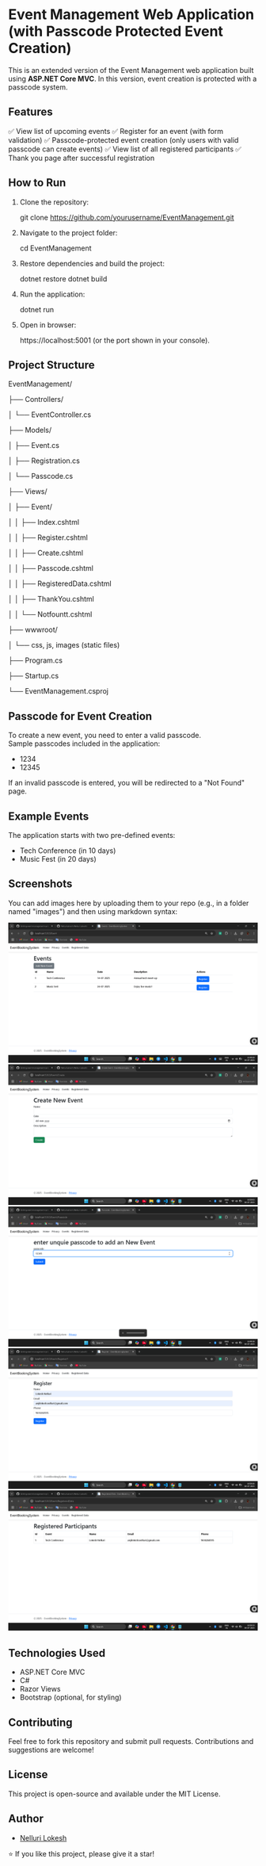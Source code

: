 
Event Management Web Application (with Passcode Protected Event Creation)
===========================================================================

This is an extended version of the Event Management web application built using **ASP.NET Core MVC**. 
In this version, event creation is protected with a passcode system.

Features
--------
✅ View list of upcoming events
✅ Register for an event (with form validation)
✅ Passcode-protected event creation (only users with valid passcode can create events)
✅ View list of all registered participants
✅ Thank you page after successful registration


How to Run
----------
1. Clone the repository:

   git clone https://github.com/yourusername/EventManagement.git

2. Navigate to the project folder:

   cd EventManagement

3. Restore dependencies and build the project:

   dotnet restore
   dotnet build

4. Run the application:

   dotnet run

5. Open in browser:

   https://localhost:5001 (or the port shown in your console).


Project Structure
-----------------
EventManagement/

├── Controllers/

│   └── EventController.cs

├── Models/

│   ├── Event.cs

│   ├── Registration.cs

│   └── Passcode.cs

├── Views/

│   ├── Event/

│   │   ├── Index.cshtml

│   │   ├── Register.cshtml

│   │   ├── Create.cshtml

│   │   ├── Passcode.cshtml

│   │   ├── RegisteredData.cshtml

│   │   ├── ThankYou.cshtml

│   │   └── Notfountt.cshtml

├── wwwroot/

│   └── css, js, images (static files)

├── Program.cs

├── Startup.cs

└── EventManagement.csproj

Passcode for Event Creation
---------------------------
To create a new event, you need to enter a valid passcode.  
Sample passcodes included in the application:
- 1234
- 12345

If an invalid passcode is entered, you will be redirected to a "Not Found" page.

Example Events
--------------
The application starts with two pre-defined events:
- Tech Conference (in 10 days)
- Music Fest (in 20 days)

Screenshots
-----------
You can add images here by uploading them to your repo (e.g., in a folder named "images") and then using markdown syntax:

![Event List](images/Events.png)
![Register Page](images/New_event.png)
![Passcode Page](images/passcodes-page.png)
![Register Page](images/register-page.png)
![Registered Data](images/registered-data.png)

Technologies Used
-----------------
- ASP.NET Core MVC
- C#
- Razor Views
- Bootstrap (optional, for styling)

Contributing
------------
Feel free to fork this repository and submit pull requests. Contributions and suggestions are welcome!

License
-------
This project is open-source and available under the MIT License.

Author
------
- [Nelluri Lokesh](https://github.com/NelluriLokesh)

⭐ If you like this project, please give it a star!
